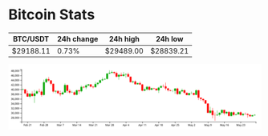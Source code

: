 # Bitcoin Stats

BTC/USDT|24h change|24h high|24h low|
|---|---|---|---|
|$29188.11|0.73%|$29489.00|$28839.21|

<img src="./chart.svg">
